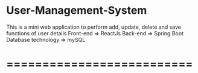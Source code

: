 # User-Management-System
This is a mini web application to perform add, update, delete and save functions of user details
Front-end => ReactJs
Back-end => Spring Boot
Database technology => mySQL
# ==========================
